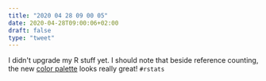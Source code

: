 ```yaml
---
title: "2020 04 28 09 00 05"
date: 2020-04-28T09:00:06+02:00
draft: false
type: "tweet"
---
```

I didn't upgrade my R stuff yet. I should note that beside reference counting, the new [color palette](https://blog.revolutionanalytics.com/2020/04/r-400-is-released.html) looks really great! `#rstats`
